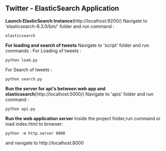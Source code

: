 ## Twitter - ElasticSearch Application

**Launch ElasticSearch Instance**(http://localhost:9200/)
Navigate to 'elasticsearch-6.3.0/bin/' folder and run command : 
```
elasticsearch
```

**For loading and search of tweets**
Navigate to 'script' folder and run commands :
For Loading of tweets : 
```
python load.py
```
For Search of tweets  : 
```
python search.py
```

**Run the server for api's between web app and elasticsearch**(http://localhost:5000/)
Navigate to 'apis' folder and run command :
```
python api.py
```

**Run the web application server** 
Inside the project folder,run command or load index.html to browser: 
```
python -m http.server 8000
```
and navigate to http://localhost:8000